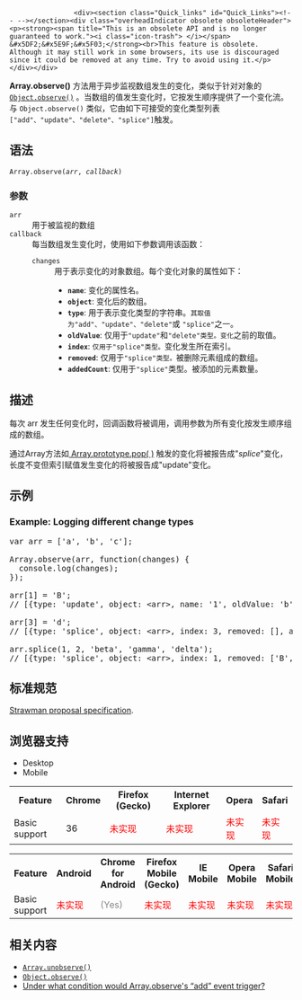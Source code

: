 
                
                  
                    <div><section class="Quick_links" id="Quick_Links"><!-- --></section><div class="overheadIndicator obsolete obsoleteHeader"><p><strong><span title="This is an obsolete API and is no longer guaranteed to work."><i class="icon-trash"> </i></span> &#x5DF2;&#x5E9F;&#x5F03;</strong><br>This feature is obsolete. Although it may still work in some browsers, its use is discouraged since it could be removed at any time. Try to avoid using it.</p></div></div>

<p><strong>Array.observe()</strong> &#x65B9;&#x6CD5;&#x7528;&#x4E8E;&#x5F02;&#x6B65;&#x76D1;&#x89C6;&#x6570;&#x7EC4;&#x53D1;&#x751F;&#x7684;&#x53D8;&#x5316;&#xFF0C;&#x7C7B;&#x4F3C;&#x4E8E;&#x9488;&#x5BF9;&#x5BF9;&#x8C61;&#x7684; <a title="Object.observe()&#xA0;&#x65B9;&#x6CD5;&#x7528;&#x4E8E;&#x5F02;&#x6B65;&#x5730;&#x76D1;&#x89C6;&#x4E00;&#x4E2A;&#x5BF9;&#x8C61;&#x7684;&#x4FEE;&#x6539;&#x3002;&#x5F53;&#x5BF9;&#x8C61;&#x5C5E;&#x6027;&#x88AB;&#x4FEE;&#x6539;&#x65F6;&#xFF0C;&#x65B9;&#x6CD5;&#x7684;&#x56DE;&#x8C03;&#x51FD;&#x6570;&#x4F1A;&#x63D0;&#x4F9B;&#x4E00;&#x4E2A;&#x6709;&#x5E8F;&#x7684;&#x4FEE;&#x6539;&#x6D41;&#x3002;&#x7136;&#x800C;&#xFF0C;&#x8FD9;&#x4E2A;&#x63A5;&#x53E3;&#x5DF2;&#x7ECF;&#x88AB;&#x5E9F;&#x5F03;&#x5E76;&#x4ECE;&#x5404;&#x6D4F;&#x89C8;&#x5668;&#x4E2D;&#x79FB;&#x9664;&#x3002;&#x4F60;&#x53EF;&#x4EE5;&#x4F7F;&#x7528;&#x66F4;&#x901A;&#x7528;&#x7684;&#xA0;Proxy &#x5BF9;&#x8C61;&#x66FF;&#x4EE3;&#x3002;" href="/zh-CN/docs/Web/JavaScript/Reference/Global_Objects/Object/observe"><code>Object.observe()</code></a> &#x3002;&#x5F53;&#x6570;&#x7EC4;&#x7684;&#x503C;&#x53D1;&#x751F;&#x53D8;&#x5316;&#x65F6;&#xFF0C;&#x5B83;&#x6309;&#x53D1;&#x751F;&#x987A;&#x5E8F;&#x63D0;&#x4F9B;&#x4E86;&#x4E00;&#x4E2A;&#x53D8;&#x5316;&#x6D41;&#x3002;&#x4E0E; <code>Object.observe()</code> &#x7C7B;&#x4F3C;&#xFF0C;&#x5B83;&#x7531;&#x5982;&#x4E0B;&#x53EF;&#x63A5;&#x53D7;&#x7684;&#x53D8;&#x5316;&#x7C7B;&#x578B;&#x5217;&#x8868;<code>[&quot;add&quot;&#x3001;&quot;update&quot;&#x3001;&quot;delete&quot;&#x3001;&quot;splice&quot;]</code>&#x89E6;&#x53D1;&#x3002;</p>

<h2 id="&#x8BED;&#x6CD5;">&#x8BED;&#x6CD5;</h2>

<pre class="syntaxbox"><code>Array.observe(<var>arr</var>, <var>callback</var>)</code></pre>

<h3 id="&#x53C2;&#x6570;">&#x53C2;&#x6570;</h3>

<dl>
 <dt><code>arr</code></dt>
 <dd>&#x7528;&#x4E8E;&#x88AB;&#x76D1;&#x89C6;&#x7684;&#x6570;&#x7EC4;</dd>
 <dt><code>callback</code></dt>
 <dd>&#x6BCF;&#x5F53;&#x6570;&#x7EC4;&#x53D1;&#x751F;&#x53D8;&#x5316;&#x65F6;&#xFF0C;&#x4F7F;&#x7528;&#x5982;&#x4E0B;&#x53C2;&#x6570;&#x8C03;&#x7528;&#x8BE5;&#x51FD;&#x6570;&#xFF1A;
 <dl>
  <dt><code>changes</code></dt>
  <dd>&#x7528;&#x4E8E;&#x8868;&#x793A;&#x53D8;&#x5316;&#x7684;&#x5BF9;&#x8C61;&#x6570;&#x7EC4;&#x3002;&#x6BCF;&#x4E2A;&#x53D8;&#x5316;&#x5BF9;&#x8C61;&#x7684;&#x5C5E;&#x6027;&#x5982;&#x4E0B;&#xFF1A;
  <ul>
   <li><strong><code>name</code></strong>: &#x53D8;&#x5316;&#x7684;&#x5C5E;&#x6027;&#x540D;&#x3002;</li>
   <li><strong><code>object</code></strong>: &#x53D8;&#x5316;&#x540E;&#x7684;&#x6570;&#x7EC4;&#x3002;</li>
   <li><strong><code>type</code></strong>: &#x7528;&#x4E8E;&#x8868;&#x793A;&#x53D8;&#x5316;&#x7C7B;&#x578B;&#x7684;&#x5B57;&#x7B26;&#x4E32;&#x3002;<code>&#x5176;&#x53D6;&#x503C;&#x4E3A;&quot;add&quot;&#x3001;</code><code>&quot;update&quot;&#x3001;</code><code>&quot;delete&quot;</code>&#x6216; <code>&quot;splice&quot;</code>&#x4E4B;&#x4E00;&#x3002;</li>
   <li><strong><code>oldValue</code></strong>: &#x4EC5;&#x7528;&#x4E8E;<code>&quot;update&quot;</code>&#x548C;<code>&quot;delete&quot;&#x7C7B;&#x578B;&#x3002;&#x53D8;&#x5316;</code>&#x4E4B;&#x524D;&#x7684;&#x53D6;&#x503C;&#x3002;</li>
   <li><strong><code>index</code></strong>: <code>&#x4EC5;&#x7528;&#x4E8E;&quot;splice&quot;&#x7C7B;&#x578B;&#x3002;</code>&#x53D8;&#x5316;&#x53D1;&#x751F;&#x6240;&#x5728;&#x7D22;&#x5F15;&#x3002;</li>
   <li><strong><code>removed</code></strong>: &#x4EC5;&#x7528;&#x4E8E;<code>&quot;splice&quot;&#x7C7B;&#x578B;&#x3002;</code>&#x88AB;&#x5220;&#x9664;&#x5143;&#x7D20;&#x7EC4;&#x6210;&#x7684;&#x6570;&#x7EC4;&#x3002;</li>
   <li><strong><code>addedCount</code></strong>: &#x4EC5;&#x7528;&#x4E8E;<code>&quot;splice&quot;</code>&#x7C7B;&#x578B;&#x3002;&#x88AB;&#x6DFB;&#x52A0;&#x7684;&#x5143;&#x7D20;&#x6570;&#x91CF;&#x3002;</li>
  </ul>
  </dd>
 </dl>
 </dd>
</dl>

<h2 id="&#x63CF;&#x8FF0;">&#x63CF;&#x8FF0;</h2>

<p>&#x6BCF;&#x6B21; arr &#x53D1;&#x751F;&#x4EFB;&#x4F55;&#x53D8;&#x5316;&#x65F6;&#xFF0C;&#x56DE;&#x8C03;&#x51FD;&#x6570;&#x5C06;&#x88AB;&#x8C03;&#x7528;&#xFF0C;&#x8C03;&#x7528;&#x53C2;&#x6570;&#x4E3A;&#x6240;&#x6709;&#x53D8;&#x5316;&#x6309;&#x53D1;&#x751F;&#x987A;&#x5E8F;&#x7EC4;&#x6210;&#x7684;&#x6570;&#x7EC4;&#x3002;</p>

<div class="note">
<p>&#x901A;&#x8FC7;Array&#x65B9;&#x6CD5;&#x5982;<a href="https://developer.mozilla.org/zh-CN/docs/Web/JavaScript/Reference/Global_Objects/Array/pop"> Array.prototype.pop( )</a> &#x89E6;&#x53D1;&#x7684;&#x53D8;&#x5316;&#x5C06;&#x88AB;&#x62A5;&#x544A;&#x6210;&quot;<em>splice</em>&quot;&#x53D8;&#x5316;&#xFF0C;&#x957F;&#x5EA6;&#x4E0D;&#x53D8;&#x4F46;&#x7D22;&#x5F15;&#x8D4B;&#x503C;&#x53D1;&#x751F;&#x53D8;&#x5316;&#x7684;&#x5C06;&#x88AB;&#x62A5;&#x544A;&#x6210;&quot;update&quot;&#x53D8;&#x5316;&#x3002;</p>
</div>

<h2 id="&#x793A;&#x4F8B;">&#x793A;&#x4F8B;</h2>

<h3 id="Example_Logging_different_change_types">Example: Logging different change types</h3>

<pre class="brush: js">var arr = [&apos;a&apos;, &apos;b&apos;, &apos;c&apos;];

Array.observe(arr, function(changes) {
  console.log(changes);
});

arr[1] = &apos;B&apos;;
// [{type: &apos;update&apos;, object: &lt;arr&gt;, name: &apos;1&apos;, oldValue: &apos;b&apos;}]

arr[3] = &apos;d&apos;;
// [{type: &apos;splice&apos;, object: &lt;arr&gt;, index: 3, removed: [], addedCount: 1}]

arr.splice(1, 2, &apos;beta&apos;, &apos;gamma&apos;, &apos;delta&apos;);
// [{type: &apos;splice&apos;, object: &lt;arr&gt;, index: 1, removed: [&apos;B&apos;, &apos;c&apos;], addedCount: 3}]
</pre>

<h2 name="Specifications" id="Specifications">&#x6807;&#x51C6;&#x89C4;&#x8303;</h2>

<p><a href="https://github.com/arv/ecmascript-object-observe" class="external">Strawman proposal specification</a>.</p>

<h2 name="Browser_compatibility" id="Browser_compatibility">&#x6D4F;&#x89C8;&#x5668;&#x652F;&#x6301;</h2>

<div><div class="htab"> 
    <a name="AutoCompatibilityTable" id="AutoCompatibilityTable"></a> 
    <ul> 
        <li class="selected"><a>Desktop</a></li> 
        <li><a>Mobile</a></li> 
    </ul> 
</div></div>

<div id="compat-desktop">
<table class="compat-table">
 <tbody>
  <tr>
   <th>Feature</th>
   <th>Chrome</th>
   <th>Firefox (Gecko)</th>
   <th>Internet Explorer</th>
   <th>Opera</th>
   <th>Safari</th>
  </tr>
  <tr>
   <td>Basic support</td>
   <td>36</td>
   <td><span style="color: #f00;">&#x672A;&#x5B9E;&#x73B0;</span></td>
   <td><span style="color: #f00;">&#x672A;&#x5B9E;&#x73B0;</span></td>
   <td><span style="color: #f00;">&#x672A;&#x5B9E;&#x73B0;</span></td>
   <td><span style="color: #f00;">&#x672A;&#x5B9E;&#x73B0;</span></td>
  </tr>
 </tbody>
</table>
</div>

<div id="compat-mobile">
<table class="compat-table">
 <tbody>
  <tr>
   <th>Feature</th>
   <th>Android</th>
   <th>Chrome for Android</th>
   <th>Firefox Mobile (Gecko)</th>
   <th>IE Mobile</th>
   <th>Opera Mobile</th>
   <th>Safari Mobile</th>
  </tr>
  <tr>
   <td>Basic support</td>
   <td><span style="color: #f00;">&#x672A;&#x5B9E;&#x73B0;</span></td>
   <td><span title="Please update this with the earliest version of support." style="color: #888;">(Yes)</span></td>
   <td><span style="color: #f00;">&#x672A;&#x5B9E;&#x73B0;</span></td>
   <td><span style="color: #f00;">&#x672A;&#x5B9E;&#x73B0;</span></td>
   <td><span style="color: #f00;">&#x672A;&#x5B9E;&#x73B0;</span></td>
   <td><span style="color: #f00;">&#x672A;&#x5B9E;&#x73B0;</span></td>
  </tr>
 </tbody>
</table>
</div>

<h2 name="See_also" id="See_also">&#x76F8;&#x5173;&#x5185;&#x5BB9;</h2>

<ul>
 <li><a title="Array.unobserve()&#x65B9;&#x6CD5;&#x7528;&#x6765;&#x79FB;&#x9664;Array.observe()&#x8BBE;&#x7F6E;&#x7684;&#x6240;&#x6709;&#x89C2;&#x5BDF;&#x8005;&#x3002;" href="/zh-CN/docs/Web/JavaScript/Reference/Global_Objects/Array/unobserve"><code>Array.unobserve()</code></a> <span title="&#x8FD9;&#x662F;&#x4E00;&#x4E2A;&#x5B9E;&#x9A8C;&#x6027;&#x7684; API&#xFF0C;&#x8BF7;&#x5C3D;&#x91CF;&#x4E0D;&#x8981;&#x5728;&#x751F;&#x4EA7;&#x73AF;&#x5883;&#x4E2D;&#x4F7F;&#x7528;&#x5B83;&#x3002;"><i class="icon-beaker"> </i></span></li>
 <li><a title="Object.observe()&#xA0;&#x65B9;&#x6CD5;&#x7528;&#x4E8E;&#x5F02;&#x6B65;&#x5730;&#x76D1;&#x89C6;&#x4E00;&#x4E2A;&#x5BF9;&#x8C61;&#x7684;&#x4FEE;&#x6539;&#x3002;&#x5F53;&#x5BF9;&#x8C61;&#x5C5E;&#x6027;&#x88AB;&#x4FEE;&#x6539;&#x65F6;&#xFF0C;&#x65B9;&#x6CD5;&#x7684;&#x56DE;&#x8C03;&#x51FD;&#x6570;&#x4F1A;&#x63D0;&#x4F9B;&#x4E00;&#x4E2A;&#x6709;&#x5E8F;&#x7684;&#x4FEE;&#x6539;&#x6D41;&#x3002;&#x7136;&#x800C;&#xFF0C;&#x8FD9;&#x4E2A;&#x63A5;&#x53E3;&#x5DF2;&#x7ECF;&#x88AB;&#x5E9F;&#x5F03;&#x5E76;&#x4ECE;&#x5404;&#x6D4F;&#x89C8;&#x5668;&#x4E2D;&#x79FB;&#x9664;&#x3002;&#x4F60;&#x53EF;&#x4EE5;&#x4F7F;&#x7528;&#x66F4;&#x901A;&#x7528;&#x7684;&#xA0;Proxy &#x5BF9;&#x8C61;&#x66FF;&#x4EE3;&#x3002;" href="/zh-CN/docs/Web/JavaScript/Reference/Global_Objects/Object/observe"><code>Object.observe()</code></a> <span title="&#x8FD9;&#x662F;&#x4E00;&#x4E2A;&#x5B9E;&#x9A8C;&#x6027;&#x7684; API&#xFF0C;&#x8BF7;&#x5C3D;&#x91CF;&#x4E0D;&#x8981;&#x5728;&#x751F;&#x4EA7;&#x73AF;&#x5883;&#x4E2D;&#x4F7F;&#x7528;&#x5B83;&#x3002;"><i class="icon-beaker"> </i></span></li>
 <li><a href="https://stackoverflow.com/q/29269057/778272" class="external">Under what condition would Array.observe&apos;s &#x201C;add&#x201D; event trigger?</a></li>
</ul>
                  
                
              